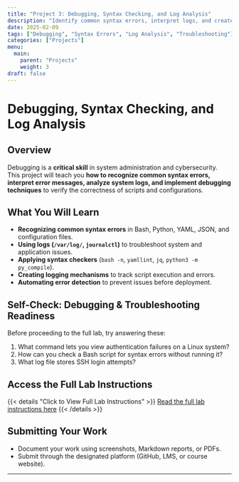 ```yaml
---
title: "Project 3: Debugging, Syntax Checking, and Log Analysis"
description: "Identify common syntax errors, interpret logs, and create debugging mechanisms to improve troubleshooting skills."
date: 2025-02-09
tags: ["Debugging", "Syntax Errors", "Log Analysis", "Troubleshooting"]
categories: ["Projects"]
menu:
  main:
    parent: "Projects"
    weight: 3
draft: false
---
```


# Debugging, Syntax Checking, and Log Analysis

## Overview
Debugging is a **critical skill** in system administration and cybersecurity. This project will teach you **how to recognize common syntax errors, interpret error messages, analyze system logs, and implement debugging techniques** to verify the correctness of scripts and configurations.

## What You Will Learn
- **Recognizing common syntax errors** in Bash, Python, YAML, JSON, and configuration files.
- **Using logs (`/var/log/`, `journalctl`)** to troubleshoot system and application issues.
- **Applying syntax checkers** (`bash -n`, `yamllint`, `jq`, `python3 -m py_compile`).
- **Creating logging mechanisms** to track script execution and errors.
- **Automating error detection** to prevent issues before deployment.

## Self-Check: Debugging & Troubleshooting Readiness
Before proceeding to the full lab, try answering these:
1. What command lets you view authentication failures on a Linux system?
2. How can you check a Bash script for syntax errors without running it?
3. What log file stores SSH login attempts?

## Access the Full Lab Instructions
{{< details "Click to View Full Lab Instructions" >}}
[Read the full lab instructions here](./lab)
{{< /details >}}

## Submitting Your Work
- Document your work using screenshots, Markdown reports, or PDFs.
- Submit through the designated platform (GitHub, LMS, or course website).

---

